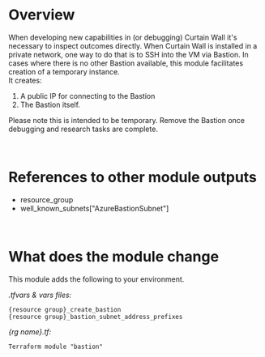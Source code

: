   # Overview

When developing new capabilities in (or debugging) Curtain Wall it's necessary to inspect outcomes directly. When Curtain Wall is installed in a private network, one way to do that is to SSH into the VM via Bastion. In cases where there is no other Bastion available, this module facilitates creation of a temporary instance.  
It creates:  
1. A public IP for connecting to the Bastion  
2. The Bastion itself.  

Please note this is intended to be temporary. Remove the Bastion once debugging and research tasks are complete.  

&nbsp;
# References to other module outputs

- resource_group
- well_known_subnets["AzureBastionSubnet"]

&nbsp;
# What does the module change

This module adds the following to your environment.

*.tfvars & vars files:*
```
{resource group}_create_bastion
{resource group}_bastion_subnet_address_prefixes
```
*{rg name}.tf:* 
```
Terraform module "bastion" 
```

